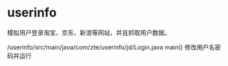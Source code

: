 # userinfo
模拟用户登录淘宝、京东、新浪等网站，并且抓取用户数据。

/userinfo/src/main/java/com/zte/userinfo/jd/Login.java main()
修改用户名密码并运行
